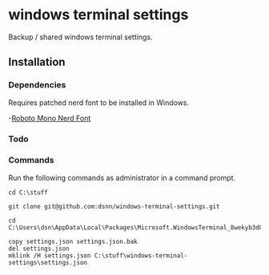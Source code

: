 # windows terminal settings

Backup / shared windows terminal settings.

## Installation

### Dependencies

Requires patched nerd font to be installed in Windows.

-[Roboto Mono Nerd Font](https://github.com/ryanoasis/nerd-fonts/releases)

### Todo

### Commands

Run the following commands as administrator in a command prompt.

```shell
cd C:\stuff

git clone git@github.com:dsnn/windows-terminal-settings.git

cd C:\Users\dsn\AppData\Local\Packages\Microsoft.WindowsTerminal_8wekyb3d8bbwe\LocalState\

copy settings.json settings.json.bak
del settings.json
mklink /H settings.json C:\stuff\windows-terminal-settings\settings.json
```
